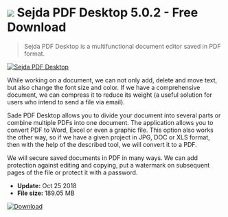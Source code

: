 # ![](https://cdn.softexe.net/static/icon/e/sejda-pdf-desktop-9704.png) Sejda PDF Desktop 5.0.2 - Free Download

> Sejda PDF Desktop is a multifunctional document editor saved in PDF format.

[![Sejda PDF Desktop](https://gallery.dpcdn.pl/imgc/Tools/81279/g_-_420x350_1.5_-_xddce667c-6bea-4e07-a304-7b8173ca14ef.jpg)](https://softexe.net/win/multimedia/graphics-design/sejda-pdf-desktop:agRd.html)

While working on a document, we can not only add, delete and move text, but also change the font size and color. If we have a comprehensive document, we can compress it to reduce its weight (a useful solution for users who intend to send a file via email).
 
 Sade PDF Desktop allows you to divide your document into several parts or combine multiple PDFs into one document. The application allows you to convert PDF to Word, Excel or even a graphic file. This option also works the other way, so if we have a given project in JPG, DOC or XLS format, then with the help of the described tool, we will convert it to a PDF.
 
 We will secure saved documents in PDF in many ways. We can add protection against editing and copying, put a watermark on subsequent pages of the file or protect it with a password.


- **Update:** Oct 25 2018
- **File size:** 189.05 MB

[![Download](https://cdn.softexe.net/static/img/download.png)](https://softexe.net/win/multimedia/graphics-design/sejda-pdf-desktop:agRd.html)

